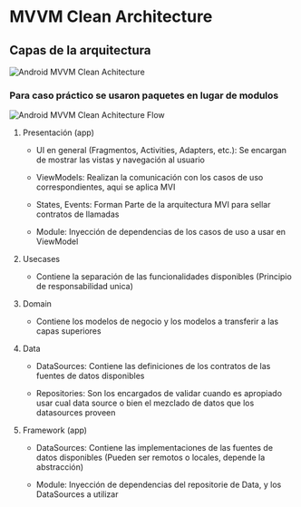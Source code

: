 <H1>MVVM Clean Architecture</H1>

<H2>Capas de la arquitectura</H2>

![Android MVVM Clean Achitecture](https://cursokotlin.com/wp-content/uploads/2021/05/Android-Clean-Architecture.png)

<H3>Para caso práctico se usaron paquetes en lugar de modulos</H3>

![Android MVVM Clean Achitecture Flow]([https://antonioleiva.com/wp-content/uploads/2018/09/clean-architecture-interaction.png](https://devexpert.io/wp-content/uploads/2018/10/clean-architecture-own-layers.png))

<ol>
  <li>
    <p>Presentación (app)</p>
    <ul>
      <li><p>UI en general (Fragmentos, Activities, Adapters, etc.): Se encargan de mostrar las vistas y navegación al usuario</p></li>
      <li><p>ViewModels: Realizan la comunicación con los casos de uso correspondientes, aqui se aplica MVI</p></li>
      <li><p>States, Events: Forman Parte de la arquitectura MVI para sellar contratos de llamadas</p></li>
      <li><p>Module: Inyección de dependencias de los casos de uso a usar en ViewModel</p></li>
    </ul>
  </li>
  <li>
    <p>Usecases</p>
    <ul>
      <li><p>Contiene la separación de las funcionalidades disponibles (Principio de responsabilidad unica)</p></li>
    </ul>
  </li>
  <li>
    <p>Domain</p>
    <ul>
      <li><p>Contiene los modelos de negocio y los modelos a transferir a las capas superiores</p></li>
    </ul>
  </li>
  <li>
    <p>Data</p>
    <ul>
      <li><p>DataSources: Contiene las definiciones de los contratos de las fuentes de datos disponibles</p></li>
      <li>
        <p>
          Repositories: Son los encargados de validar cuando es apropiado usar cual data source o bien el mezclado de datos que los datasources proveen
        </p>        
      </li>
    </ul>
  </li>
  <li>
    <p>Framework (app)</p>
    <ul>
      <li><p>DataSources: Contiene las implementaciones de las fuentes de datos disponibles (Pueden ser remotos o locales, depende la abstracción)</p></li>
      <li><p>Module: Inyección de dependencias del repositorie de Data, y los DataSources a utilizar</p></li>
    </ul>
  </li>
<ol>
<p>
